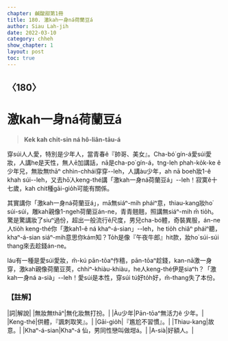 ```yaml
---
chapter: 鹹酸甜第1冊
title: 180. 激kah一身ná荷蘭豆á
author: Siau Lah-jih
date: 2022-03-10
category: chheh
show_chapter: 1
layout: post
toc: true
---
```

  
## 〈180〉
# 激kah一身ná荷蘭豆á
>**Kek kah chi̍t-sin ná hô-liân-tāu-á**

穿súi人人愛，特別是少年人，當青春ê『帥哥、美女』。Cha-bó͘ gín-á愛súi愛妝，人講he是天性，無人ē加講話，nā是cha-po͘ gín-á，tng-leh phah-ko̍k-ke ê少年兄，無妝無thāⁿ chhìn-chhái穿穿--leh，人講àu少年，ah nā boeh妝1-ê khah súi--leh，又去hō͘人keng-thé講「激kah一身ná荷蘭豆á」--leh！寂寞ê十七歲，kah chit種gāi-gio̍h可能有關係。

其實講你「激kah一身ná荷蘭豆á」，mā無siáⁿ-mih pháiⁿ意，thiau-kang妝ho͘ súi-súi，雕kah親像1-ngeh荷蘭豆án-ne，青青翹翹，照講無siáⁿ-mih m̄ tio̍h。驚是驚講妝了siuⁿ過份，超出一般流行ê尺度，男兒cha-bó͘體，奇裝異服，án-ne人tio̍h keng-thé你「激kah1-ê ná khaⁿ-á-sian」--leh，he tio̍h chiâⁿ pháiⁿ聽，khaⁿ-á-sian siáⁿ-mih意思你kám知？To̍h是像『午夜牛郎』hit款，妝ho͘ súi-súi thang來去趁錢án-ne。

Iáu有一種是愛súi愛妝，m̄-kú pān-tōaⁿ作穡，pān-tōaⁿ趁錢，kan-nā激一身穿，激kah親像荷蘭豆莢，chhiⁿ-khiàu-khiàu，he人keng-thé伊是siaⁿh？「激kah一身ná a-sià」--leh！愛súi是本性，穿súi tú好to̍h好，m̄-thang失了本份。

### 【註解】

|詞|解說|
|無妝無thāⁿ|無化妝無打扮。|
|Àu少年|Pān-tōaⁿ無活力ê 少年。|
|Keng-thé|供體，『諷刺取笑』。|
|Gāi-gio̍h|『尷尬不習慣』。|
|Thiau-kang|故意。|
|Khaⁿ-á-sian|Khaⁿ-á 仙，男同性戀叫做坩á。|
|A-sià|好額人。|
